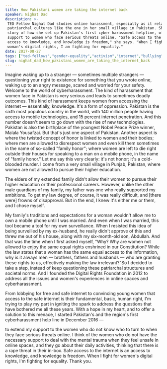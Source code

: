 ```yaml
---
title: How Pakistani women are taking the internet back
speaker: Nighat Dad
description: >-
 TED Fellow Nighat Dad studies online harassment, especially as it relates to
 patriarchal cultures like the one in her small village in Pakistan. She tells the
 story of how she set up Pakistan's first cyber harassment helpline, offering
 support to women who face serious threats online. "Safe access to the internet is
 access to knowledge, and knowledge is freedom," she says. "When I fight for a
 woman's digital rights, I am fighting for equality."
date: 2017-08-27
tags: ["ted-fellows","gender-equality","activism","internet","bullying","communication","women","computers","society","social-change","middle-east"]
slug: nighat_dad_how_pakistani_women_are_taking_the_internet_back
---
```


Imagine waking up to a stranger — sometimes multiple strangers — questioning your right to
existence for something that you wrote online, waking up to an angry message, scared and
worried for your safety. Welcome to the world of cyberharassment. The kind of harassment
that women face in Pakistan is very serious and leads to sometimes deadly outcomes. This
kind of harassment keeps women from accessing the internet — essentially, knowledge. It's
a form of oppression. Pakistan is the sixth most populous country in the world, with 140
million people having access to mobile technologies, and 15 percent internet penetration.
And this number doesn't seem to go down with the rise of new technologies. Pakistan is
also the birthplace of the youngest Nobel Peace Prize winner, Malala Yousafzai. But that's
just one aspect of Pakistan. Another aspect is where the twisted concept of honor is
linked to women and their bodies; where men are allowed to disrespect women and even kill
them sometimes in the name of so-called "family honor"; where women are left to die right
outside their houses for speaking to a man on a mobile phone, in the name of "family
honor." Let me say this very clearly: it's not honor; it's a cold-blooded murder. I come
from a very small village in Punjab, Pakistan, where women are not allowed to pursue their
higher education.

The elders of my extended family didn't allow their women to pursue their higher education
or their professional careers. However, unlike the other male guardians of my family, my
father was one who really supported my ambitions. To get my law degree, of course, it was
really difficult, and [there were] frowns of disapproval. But in the end, I knew it's
either me or them, and I chose myself.

My family's traditions and expectations for a woman wouldn't allow me to own a mobile
phone until I was married. And even when I was married, this tool became a tool for my own
surveillance. When I resisted this idea of being surveilled by my ex-husband, he really
didn't approve of this and threw me out of his house, along with my six-month-old son,
Abdullah. And that was the time when I first asked myself, "Why? Why are women not allowed
to enjoy the same equal rights enshrined in our Constitution? While the law states that a
woman has the same equal access to the information, why is it always men — brothers,
fathers and husbands — who are granting these rights to us, effectively making the law
irrelevant?"So I decided to take a step, instead of keep questioning these patriarchal
structures and societal norms. And I founded the Digital Rights Foundation in 2012 to
address all the issues and women's experiences in online spaces and cyberharassment.

From lobbying for free and safe internet to convincing young women that access to the safe
internet is their fundamental, basic, human right, I'm trying to play my part in igniting
the spark to address the questions that have bothered me all these years. With a hope in my
heart, and to offer a solution to this menace, I started Pakistan's and the region's first
cyberharassment help line in December 2016 —

to extend my support to the women who do not know who to turn to when they face serious
threats online. I think of the women who do not have the necessary support to deal with
the mental trauma when they feel unsafe in online spaces, and they go about their daily
activities, thinking that there is a rape threat in their in-box. Safe access to the
internet is an access to knowledge, and knowledge is freedom. When I fight for women's
digital rights, I'm fighting for equality. Thank you.

<!--
ad_duration=3.33
comment_count=15
event="TEDGlobal 2017"
external_start_time=0
has_talk_citation=0
intro_duration=11.82
is_subtitle_required="False"
is_talk_featured="True"
language="en"
language_swap="False"
native_language="en"
number_of_related_talks=6
number_of_speakers=1
number_of_subtitled_videos=30
number_of_tags=11
number_of_talk_download_languages=31
number_of_talk_more_resources=0
number_of_talk_recommendations=0
number_of_talks_take_actions=1
post_ad_duration=0.83
published_timestamp="2018-05-17 19:40:42"
recording_date="2017-08-27"
speaker_description="Lawyer, human rights activist"
speaker_is_published=1
speaker_name="Nighat Dad"
talk_more_resources=[]
talk_name="How Pakistani women are taking the internet back"
talks_tags=["ted-fellows","gender-equality","activism","internet","bullying","communication","women","computers","society","social-change","middle-east"]
url_audio="https://download.ted.com/talks/NighatDad_2017G.mp3?apikey=acme-roadrunner"
url_photo_speaker="https://pe.tedcdn.com/images/ted/f1b69fa4013ec1fcdc970fe02da7ec17c4d9e94b_254x191.jpg"
url_photo_talk="https://s3.amazonaws.com/talkstar-photos/uploads/3adca0d2-c610-4a78-b84f-295e2b5426be/NighatDad_2017G-embed.jpg"
url_webpage="https://www.ted.com/talks/nighat_dad_how_pakistani_women_are_taking_the_internet_back"
video_type_name="TED Stage Talk"
-->